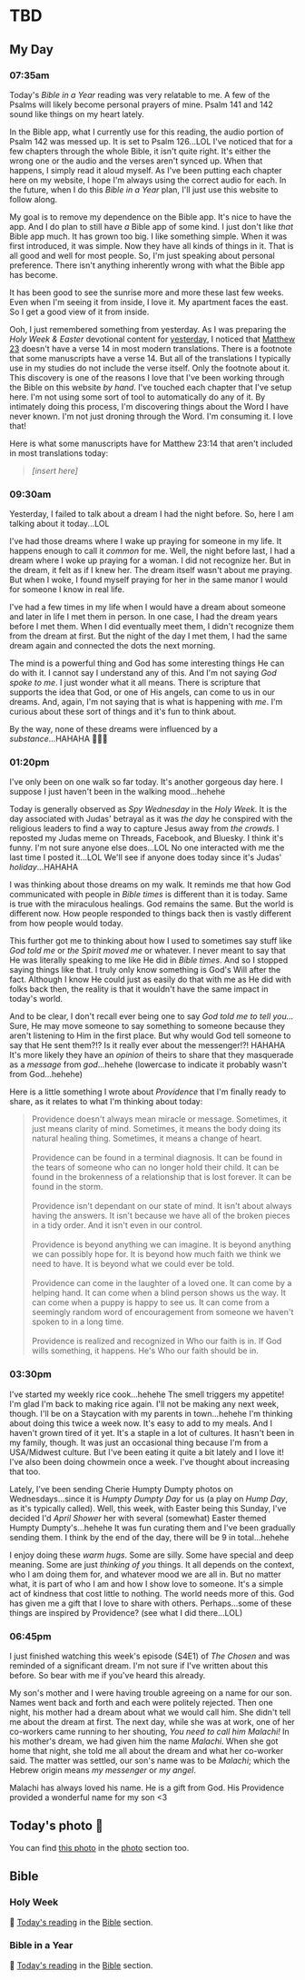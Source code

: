 # TBD

## My Day

### 07:35am

Today's *Bible in a Year* reading was very relatable to me. A few of the Psalms will likely become personal prayers of mine. Psalm 141 and 142 sound like things on my heart lately.

In the Bible app, what I currently use for this reading, the audio portion of Psalm 142 was messed up. It is set to Psalm 126...LOL I've noticed that for a few chapters through the whole Bible, it isn't quite right. It's either the wrong one or the audio and the verses aren't synced up. When that happens, I simply read it aloud myself. As I've been putting each chapter here on my website, I hope I'm always using the correct audio for each. In the future, when I do this *Bible in a Year* plan, I'll just use this website to follow along.

My goal is to remove my dependence on the Bible app. It's nice to have the app. And I do plan to still have *a* Bible app of some kind. I just don't like *that* Bible app much. It has grown too big. I like something simple. When it was first introduced, it was simple. Now they have all kinds of things in it. That is all good and well for most people. So, I'm just speaking about personal preference. There isn't anything inherently wrong with what the Bible app has become.

It has been good to see the sunrise more and more these last few weeks. Even when I'm seeing it from inside, I love it. My apartment faces the east. So I get a good view of it from inside.

Ooh, I just remembered something from yesterday. As I was preparing the *Holy Week & Easter* devotional content for [yesterday](), I noticed that [Matthew 23]() doesn't have a verse 14 in most modern translations. There is a footnote that some manuscripts have a verse 14. But all of the translations I typically use in my studies do not include the verse itself. Only the footnote about it. This discovery is one of the reasons I love that I've been working through the Bible on this website *by hand*. I've touched each chapter that I've setup here. I'm not using some sort of tool to automatically do any of it. By intimately doing this process, I'm discovering things about the Word I have never known. I'm not just droning through the Word. I'm consuming it. I love that!

Here is what some manuscripts have for Matthew 23:14 that aren't included in most translations today:

> *[insert here]*

### 09:30am

Yesterday, I failed to talk about a dream I had the night before. So, here I am talking about it today...LOL

I've had those dreams where I wake up praying for someone in my life. It happens enough to call it *common* for me. Well, the night before last, I had a dream where I woke up praying for a woman. I did not recognize her. But in the dream, it felt as if I knew her. The dream itself wasn't about me praying. But when I woke, I found myself praying for her in the same manor I would for someone I know in real life.

I've had a few times in my life when I would have a dream about someone and later in life I met them in person. In one case, I had the dream years before I met them. When I did eventually meet them, I didn't recognize them from the dream at first. But the night of the day I met them, I had the same dream again and connected the dots the next morning.

The mind is a powerful thing and God has some interesting things He can do with it. I cannot say I understand any of this. And I'm not saying *God spoke to me*. I just wonder what it all means. There is scripture that supports the idea that God, or one of His angels, can come to us in our dreams. And, again, I'm not saying that is what is happening with *me*. I'm curious about these sort of things and it's fun to think about.

By the way, none of these dreams were influenced by a *substance*...HAHAHA 🧘‍♂️😂

### 01:20pm

I've only been on one walk so far today. It's another gorgeous day here. I suppose I just haven't been in the walking mood...hehehe

Today is generally observed as *Spy Wednesday* in the *Holy Week*. It is the day associated with Judas' betrayal as it was *the day* he conspired with the religious leaders to find a way to capture Jesus away from *the crowds*. I reposted my Judas meme on Threads, Facebook, and Bluesky. I think it's funny. I'm not sure anyone else does...LOL No one interacted with me the last time I posted it...LOL We'll see if anyone does today since it's Judas' *holiday*...HAHAHA

I was thinking about those dreams on my walk. It reminds me that how God communicated with people in *Bible times* is different than it is today. Same is true with the miraculous healings. God remains the same. But the world is different now. How people responded to things back then is vastly different from how people would today.

This further got me to thinking about how I used to sometimes say stuff like *God told me* or *the Spirit moved me* or whatever. I never meant to say that He was literally speaking to me like He did in *Bible times*. And so I stopped saying things like that. I truly only know something is God's Will after the fact. Although I know He could just as easily do that with me as He did with folks back then, the reality is that it wouldn't have the same impact in today's world.

And to be clear, I don't recall ever being one to say *God told me to tell you...* Sure, He may move someone to say something to someone because they aren't listening to Him in the first place. But why would God tell someone to say that He sent them?!? Is it really ever about the messenger!?! HAHAHA It's more likely they have an *opinion* of theirs to share that they masquerade as a *message* from *god*...hehehe (lowercase to indicate it probably wasn't from God...hehehe)

Here is a little something I wrote about *Providence* that I'm finally ready to share, as it relates to what I'm thinking about today:

> Providence doesn't always mean miracle or message. Sometimes, it just means clarity of mind. Sometimes, it means the body doing its natural healing thing. Sometimes, it means a change of heart.
> <br/><br/>
> Providence can be found in a terminal diagnosis. It can be found in the tears of someone who can no longer hold their child. It can be found in the brokenness of a relationship that is lost forever. It can be found in the storm.
> <br/><br/>
> Providence isn't dependant on our state of mind. It isn't about always having the answers. It isn't because we have all of the broken pieces in a tidy order. And it isn't even in our control.
> <br/><br/>
> Providence is beyond anything we can imagine. It is beyond anything we can possibly hope for. It is beyond how much faith we think we need to have. It is beyond what we could ever be told.
> <br/><br/>
> Providence can come in the laughter of a loved one. It can come by a helping hand. It can come when a blind person shows us the way. It can come when a puppy is happy to see us. It can come from a seemingly random word of encouragement from someone we haven't spoken to in a long time.
> <br/><br/>
> Providence is realized and recognized in Who our faith is in. If God wills something, it happens. He's Who our faith should be in.

### 03:30pm

I've started my weekly rice cook...hehehe The smell triggers my appetite! I'm glad I'm back to making rice again. I'll not be making any next week, though. I'll be on a Staycation with my parents in town...hehehe I'm thinking about doing this twice a week now. It's easy to add to my meals. And I haven't grown tired of it yet. It's a staple in a lot of cultures. It hasn't been in my family, though. It was just an occasional thing because I'm from a USA/Midwest culture. But I've been eating it quite a bit lately and I love it! I've also been doing chowmein once a week. I've thought about increasing that too.

Lately, I've been sending Cherie Humpty Dumpty photos on Wednesdays...since it is *Humpty Dumpty Day* for us (a play on *Hump Day*, as it's typically called). Well, this week, with Easter being this Sunday, I've decided I'd *April Shower* her with several (somewhat) Easter themed Humpty Dumpty's...hehehe It was fun curating them and I've been gradually sending them. I think by the end of the day, there will be 9 in total...hehehe

I enjoy doing these *warm hugs*. Some are silly. Some have special and deep meaning. Some are just *thinking of you* things. It all depends on the context, who I am doing them for, and whatever mood we are all in. But no matter what, it is part of who I am and how I show love to someone. It's a simple act of kindness that cost little to nothing. The world needs more of this. God has given me a gift that I love to share with others. Perhaps...some of these things are inspired by Providence? (see what I did there...LOL)

### 06:45pm

I just finished watching this week's episode (S4E1) of *The Chosen* and was reminded of a significant dream. I'm not sure if I've written about this before. So bear with me if you've heard this already.

My son's mother and I were having trouble agreeing on a name for our son. Names went back and forth and each were politely rejected. Then one night, his mother had a dream about what we would call him. She didn't tell me about the dream at first. The next day, while she was at work, one of her co-workers came running to her shouting, *You need to call him Malachi!* In his mother's dream, we had given him the name *Malachi*. When she got home that night, she told me all about the dream and what her co-worker said. The matter was settled, our son's name was to be *Malachi*; which the Hebrew origin means *my messenger* or *my angel*.

Malachi has always loved his name. He is a gift from God. His Providence provided a wonderful name for my son <3



## Today's photo 📸

<!--@include: @/photos/photo-a-day/2025/04/15.md{3,}-->

You can find [this photo](/photos/photo-a-day/2025/04/15) in the [photo](/photos/) section too.

## Bible

### Holy Week

📖 [Today's reading](/bible/plans/holy-week-easter/3) in the [Bible](/bible/) section.

### Bible in a Year

📖 [Today's reading](/bible/plans/bible-in-a-year/04/15) in the [Bible](/bible/) section.
